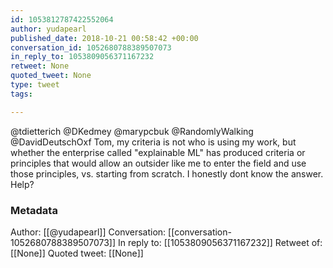 ```yaml
---
id: 1053812787422552064
author: yudapearl
published_date: 2018-10-21 00:58:42 +00:00
conversation_id: 1052680788389507073
in_reply_to: 1053809056371167232
retweet: None
quoted_tweet: None
type: tweet
tags:

---
```


@tdietterich @DKedmey @marypcbuk @RandomlyWalking @DavidDeutschOxf Tom, my criteria is not who is using my work, but whether the enterprise called "explainable ML" has produced criteria or principles that would allow an outsider like me to enter the field and use those principles, vs. starting from scratch. I honestly dont know the answer. Help?

### Metadata

Author: [[@yudapearl]]
Conversation: [[conversation-1052680788389507073]]
In reply to: [[1053809056371167232]]
Retweet of: [[None]]
Quoted tweet: [[None]]

